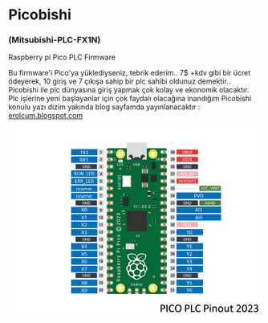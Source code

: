 # Picobishi
### (Mitsubishi-PLC-FX1N)
 Raspberry pi Pico PLC Firmware

Bu firmware'i Pico'ya yüklediyseniz, tebrik ederim.. 7$ +kdv gibi bir ücret ödeyerek, 10 giriş ve 7 çıkışa sahip bir plc sahibi oldunuz demektir.. Picobishi ile plc dünyasına giriş yapmak çok kolay ve ekonomik olacaktır. Plc işlerine yeni başlayanlar için çok faydalı olacağına inandığım Picobishi konulu yazı dizim yakında blog sayfamda yayınlanacaktır :<br>
[erolcum.blogspot.com](https://erolcum.blogspot.com)

![Picobishi_PLC_Pinout_2023](https://github.com/erolcum/Picobishi/blob/main/my%20files/Pico_PLC_Pinout_2023.png)
 
